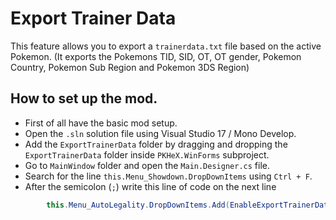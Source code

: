 # Export Trainer Data

This feature allows you to export a `trainerdata.txt` file based on the active Pokemon. (It exports the Pokemons TID, SID, OT, OT gender, Pokemon Country, Pokemon Sub Region and Pokemon 3DS Region)

## How to set up the mod.

- First of all have the basic mod setup.
- Open the `.sln` solution file using Visual Studio 17 / Mono Develop.
- Add the `ExportTrainerData` folder by dragging and dropping the `ExportTrainerData` folder inside `PKHeX.WinForms` subproject.
- Go to `MainWindow` folder and open the `Main.Designer.cs` file.
- Search for the line `this.Menu_Showdown.DropDownItems` using `Ctrl + F`.
- After the semicolon (`;`) write this line of code on the next line

```csharp
        this.Menu_AutoLegality.DropDownItems.Add(EnableExportTrainerData(resources));
```